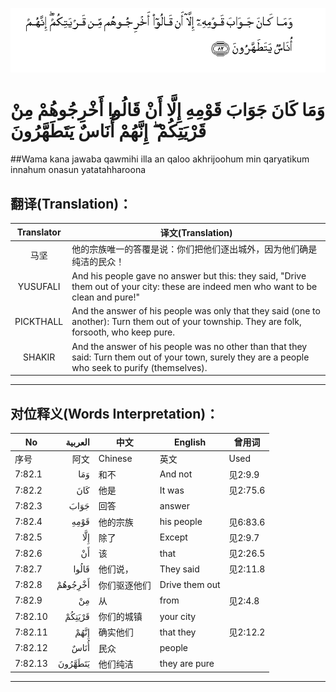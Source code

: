 ![007:082](images/007_082.gif)

# وَمَا كَانَ جَوَابَ قَوْمِهِ إِلَّا أَنْ قَالُوا أَخْرِجُوهُمْ مِنْ قَرْيَتِكُمْ ۖ إِنَّهُمْ أُنَاسٌ يَتَطَهَّرُونَ 

##Wama kana jawaba qawmihi illa an qaloo akhrijoohum min qaryatikum innahum onasun yatatahharoona 

## 翻译(Translation)：

| Translator | 译文(Translation)                                            |
| :--------: | ------------------------------------------------------------ |
|    马坚    | 他的宗族唯一的答覆是说：你们把他们逐出城外，因为他们确是纯洁的民众！ |
|  YUSUFALI  | And his people gave no answer but this: they said, "Drive them out of your city: these are indeed men who want to be clean and pure!" |
| PICKTHALL  | And the answer of his people was only that they said (one to another): Turn them out of your township. They are folk, forsooth, who keep pure. |
|   SHAKIR   | And the answer of his people was no other than that they said: Turn them out of your town, surely they are a people who seek to purify (themselves). |

---

## 对位释义(Words Interpretation)：

| No   | العربية | 中文    | English | 曾用词 |
| ---- | ------: | ------- | ------- | ------ |
| 序号 |    阿文 | Chinese | 英文    | Used   |
| 7:82.1  | وَمَا     | 和不         | And not        | 见2:9.9  |
| 7:82.2  | كَانَ     | 他是         | It was         | 见2:75.6 |
| 7:82.3  | جَوَابَ    | 回答         | answer         |          |
| 7:82.4  | قَوْمِهِ    | 他的宗族     | his people     | 见6:83.6 |
| 7:82.5  | إِلَّا     | 除了         | Except         | 见2:9.7  |
| 7:82.6  | أَنْ      | 该           | that           | 见2:26.5 |
| 7:82.7  | قَالُوا   | 他们说，     | They said      | 见2:11.8 |
| 7:82.8  | أَخْرِجُوهُمْ | 你们驱逐他们 | Drive them out |          |
| 7:82.9  | مِنْ      | 从           | from           | 见2:4.8  |
| 7:82.10 | قَرْيَتِكُمْ  | 你们的城镇   | your city      |          |
| 7:82.11 | إِنَّهُمْ    | 确实他们     | that they      | 见2:12.2 |
| 7:82.12 | أُنَاسٌ    | 民众         | people         |          |
| 7:82.13 | يَتَطَهَّرُونَ | 他们纯洁     | they are pure  |          |

---
